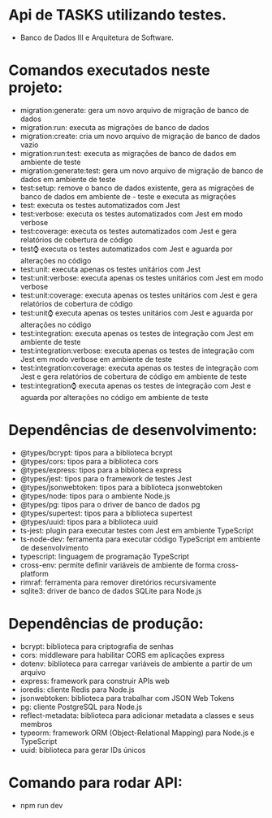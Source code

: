 # Api de TASKS utilizando testes. 
- Banco de Dados III e Arquitetura de Software. 

# Comandos executados neste projeto:

- migration:generate: gera um novo arquivo de migração de banco de dados
- migration:run: executa as migrações de banco de dados
- migration:create: cria um novo arquivo de migração de banco de dados vazio
- migration:run:test: executa as migrações de banco de dados em ambiente de teste
- migration:generate:test: gera um novo arquivo de migração de banco de dados em ambiente de teste
- test:setup: remove o banco de dados existente, gera as migrações de banco de dados em ambiente de - teste e executa as migrações
- test: executa os testes automatizados com Jest
- test:verbose: executa os testes automatizados com Jest em modo verbose
- test:coverage: executa os testes automatizados com Jest e gera relatórios de cobertura de código
- test:watch: executa os testes automatizados com Jest e aguarda por alterações no código
- test:unit: executa apenas os testes unitários com Jest
- test:unit:verbose: executa apenas os testes unitários com Jest em modo verbose
- test:unit:coverage: executa apenas os testes unitários com Jest e gera relatórios de cobertura de código
- test:unit:watch: executa apenas os testes unitários com Jest e aguarda por alterações no código
- test:integration: executa apenas os testes de integração com Jest em ambiente de teste
- test:integration:verbose: executa apenas os testes de integração com Jest em modo verbose em ambiente de teste
- test:integration:coverage: executa apenas os testes de integração com Jest e gera relatórios de cobertura de código em ambiente de teste
- test:integration:watch: executa apenas os testes de integração com Jest e aguarda por alterações no código em ambiente de teste

# Dependências de desenvolvimento: 

- @types/bcrypt: tipos para a biblioteca bcrypt
- @types/cors: tipos para a biblioteca cors
- @types/express: tipos para a biblioteca express
- @types/jest: tipos para o framework de testes Jest
- @types/jsonwebtoken: tipos para a biblioteca jsonwebtoken
- @types/node: tipos para o ambiente Node.js
- @types/pg: tipos para o driver de banco de dados pg
- @types/supertest: tipos para a biblioteca supertest
- @types/uuid: tipos para a biblioteca uuid
- ts-jest: plugin para executar testes com Jest em ambiente TypeScript
- ts-node-dev: ferramenta para executar código TypeScript em ambiente de desenvolvimento
- typescript: linguagem de programação TypeScript
- cross-env: permite definir variáveis de ambiente de forma cross-platform
- rimraf: ferramenta para remover diretórios recursivamente
- sqlite3: driver de banco de dados SQLite para Node.js

# Dependências de produção: 

- bcrypt: biblioteca para criptografia de senhas
- cors: middleware para habilitar CORS em aplicações express
- dotenv: biblioteca para carregar variáveis de ambiente a partir de um arquivo
- express: framework para construir APIs web
- ioredis: cliente Redis para Node.js
- jsonwebtoken: biblioteca para trabalhar com JSON Web Tokens
- pg: cliente PostgreSQL para Node.js
- reflect-metadata: biblioteca para adicionar metadata a classes e seus membros
- typeorm: framework ORM (Object-Relational Mapping) para Node.js e TypeScript
- uuid: biblioteca para gerar IDs únicos

# Comando para rodar API:
- npm run dev